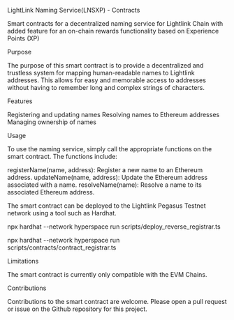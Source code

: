 LightLink Naming Service(LNSXP) - Contracts

Smart contracts for a decentralized naming service for Lightlink Chain with added feature for an on-chain rewards functionality based on Experience Points (XP) 

Purpose

The purpose of this smart contract is to provide a decentralized and trustless system for mapping human-readable names to Lightlink addresses. This allows for easy and memorable access to addresses without having to remember long and complex strings of characters.

Features

Registering and updating names
Resolving names to Ethereum addresses
Managing ownership of names


Usage

To use the naming service, simply call the appropriate functions on the smart contract. The functions include:

registerName(name, address): Register a new name to an Ethereum address.
updateName(name, address): Update the Ethereum address associated with a name.
resolveName(name): Resolve a name to its associated Ethereum address.


The smart contract can be deployed to the Lightlink Pegasus Testnet network using a tool such as Hardhat.

npx hardhat --network hyperspace run scripts/deploy_reverse_registrar.ts


npx hardhat --network hyperspace run scripts/contracts/contract_registrar.ts 


Limitations

The smart contract is currently only compatible with the EVM Chains.


Contributions

Contributions to the smart contract are welcome. Please open a pull request or issue on the Github repository for this project.